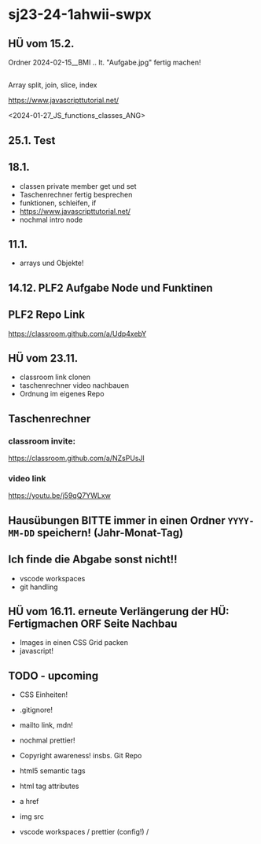 # sj23-24-1ahwii-swpx

## HÜ vom 15.2.

Ordner 2024-02-15\_\_BMI .. lt. "Aufgabe.jpg" fertig machen!

##

Array split, join, slice, index

<https://www.javascripttutorial.net/>

<2024-01-27_JS_functions_classes_ANG>

## 25.1. Test

## 18.1.

-   classen private member get und set
-   Taschenrechner fertig besprechen
-   funktionen, schleifen, if
-   https://www.javascripttutorial.net/
-   nochmal intro node

## 11.1.

-   arrays und Objekte!

## 14.12. PLF2 Aufgabe Node und Funktinen

## PLF2 Repo Link

<https://classroom.github.com/a/Udp4xebY>

## HÜ vom 23.11.

-   classroom link clonen
-   taschenrechner video nachbauen
-   Ordnung im eigenes Repo

## Taschenrechner

### classroom invite:

<https://classroom.github.com/a/NZsPUsJl>

### video link

<https://youtu.be/j59qQ7YWLxw>

## Hausübungen BITTE immer in einen Ordner `YYYY-MM-DD` speichern! (Jahr-Monat-Tag)

## Ich finde die Abgabe sonst nicht!!

-   vscode workspaces
-   git handling

## HÜ vom 16.11. erneute Verlängerung der HÜ: Fertigmachen ORF Seite Nachbau

-   Images in einen CSS Grid packen
-   javascript!

## TODO - upcoming

-   CSS Einheiten!
-   .gitignore!

-   mailto link, mdn!
-   nochmal prettier!
-   Copyright awareness! insbs. Git Repo
-   html5 semantic tags
-   html tag attributes
-   a href
-   img src
-   vscode workspaces / prettier (config!) /
